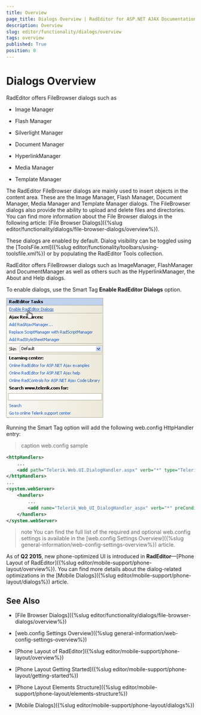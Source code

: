 ```yaml
---
title: Overview
page_title: Dialogs Overview | RadEditor for ASP.NET AJAX Documentation
description: Overview
slug: editor/functionality/dialogs/overview
tags: overview
published: True
position: 0
---
```


# Dialogs Overview

RadEditor offers FileBrowser dialogs such as

* Image Manager

* Flash Manager

* Silverlight Manager

* Document Manager

* HyperlinkManager

* Media Manager

* Template Manager

The RadEditor FileBrowser dialogs are mainly used to insert objects in the content area. These are the Image Manager, Flash Manager, Document Manager, Media Manager and Template Manager dialogs. The FileBrowser dialogs also provide the ability to upload and delete files and directories. You can find more information about the File Browser dialogs in the following article: [File Browser Dialogs]({%slug editor/functionality/dialogs/file-browser-dialogs/overview%}).

These dialogs are enabled by default. Dialog visibility can be toggled using the [ToolsFile.xml]({%slug editor/functionality/toolbars/using-toolsfile.xml%}) or by populating the RadEditor Tools collection.

RadEditor offers FileBrowser dialogs such as ImageManager, FlashManager and DocumentManager as well as others such as the HyperlinkManager, the About and Help dialogs.

To enable dialogs, use the Smart Tag **Enable RadEditor Dialogs** option.

![](images/editor-ataglance001.png)

Running the Smart Tag option will add the following web.config HttpHandler entry:

>caption web.config sample

````XML
<httpHandlers>  
	...  
	<add path="Telerik.Web.UI.DialogHandler.aspx" verb="*" type="Telerik.Web.UI.DialogHandler" validate="false" />
</httpHandlers>
...
<system.webServer>    
	<handlers>      
		...      
		<add name="Telerik_Web_UI_DialogHandler_aspx" verb="*" preCondition="integratedMode" path="Telerik.Web.UI.DialogHandler.aspx" type="Telerik.Web.UI.DialogHandler" />    
	</handlers>  
</system.webServer>
````

>note You can find the full list of the required and optional web.config settings is available in the [web.config Settings Overview]({%slug general-information/web-config-settings-overview%}) article.

As of **Q2 2015**, new phone-optimized UI is introduced in **RadEditor**—[Phone Layout of RadEditor]({%slug editor/mobile-support/phone-layout/overview%}). You can find more details about the dialog-related optimizations in the [Mobile Dialogs]({%slug editor/mobile-support/phone-layout/dialogs%}) article.    

## See Also

* [File Browser Dialogs]({%slug editor/functionality/dialogs/file-browser-dialogs/overview%})

* [web.config Settings Overview]({%slug general-information/web-config-settings-overview%})

* [Phone Layout of RadEditor]({%slug editor/mobile-support/phone-layout/overview%})

* [Phone Layout Getting Started]({%slug editor/mobile-support/phone-layout/getting-started%})

* [Phone Layout Elements Structure]({%slug editor/mobile-support/phone-layout/elements-structure%})

* [Mobile Dialogs]({%slug editor/mobile-support/phone-layout/dialogs%})
